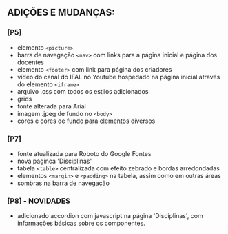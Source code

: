 ## ADIÇÕES E MUDANÇAS: 

### [P5]
* elemento `<picture>`
* barra de navegação `<nav>` com links para a página inicial e página dos docentes
* elemento `<footer>` com link para página dos criadores 
* vídeo do canal do IFAL no Youtube hospedado na página inicial através do elemento `<iframe>`
* arquivo .css com todos os estilos adicionados
* grids
* fonte alterada para Arial
* imagem .jpeg de fundo no `<body>`
* cores e cores de fundo para elementos diversos
### [P7] 
* fonte atualizada para Roboto do Google Fontes
* nova páginca 'Disciplinas'
* tabela `<table>` centralizada com efeito zebrado e bordas arredondadas
* elementos `<margin>` e `<padding>` na tabela, assim como em outras áreas                                                                                   
* sombras na barra de navegação                                    
### [P8] - NOVIDADES
* adicionado accordion com javascript na página 'Disciplinas', com informações básicas sobre os componentes.
